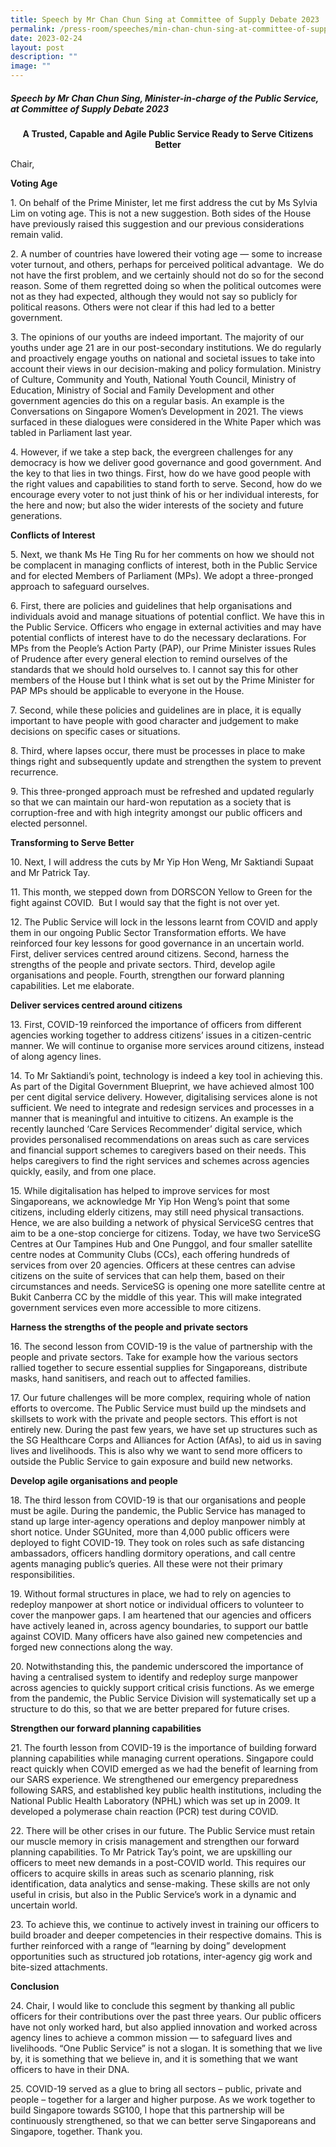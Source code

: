 ```yaml
---
title: Speech by Mr Chan Chun Sing at Committee of Supply Debate 2023
permalink: /press-room/speeches/min-chan-chun-sing-at-committee-of-supply-debate-2023/
date: 2023-02-24
layout: post
description: ""
image: ""
---
```

##### Speech by Mr Chan Chun Sing, Minister-in-charge of the Public Service, at Committee of Supply Debate 2023

<p style="text-align:center"><strong>A Trusted, Capable and Agile Public Service Ready to Serve Citizens Better</strong></p>

Chair,  
  
**Voting Age**  
  
1\. On behalf of the Prime Minister, let me first address the cut by Ms Sylvia Lim on voting age. This is not a new suggestion. Both sides of the House have previously raised this suggestion and our previous considerations remain valid.&nbsp;&nbsp;  
  
2\. A number of countries have lowered their voting age — some to increase voter turnout, and others, perhaps for perceived political advantage.&nbsp; We do not have the first problem, and we certainly should not do so for the second reason. Some of them regretted doing so when the political outcomes were not as they had expected, although they would not say so publicly for political reasons. Others were not clear if this had led to a better government.&nbsp;  
  
3\. The opinions of our youths are indeed important. The majority of our youths under age 21 are in our post-secondary institutions. We do regularly and proactively engage youths on national and societal issues to take into account their views in our decision-making and policy formulation. Ministry of Culture, Community and Youth, National Youth Council, Ministry of Education, Ministry of Social and Family Development and other government agencies do this on a regular basis. An example is the Conversations on Singapore Women’s Development in 2021. The views surfaced in these dialogues were considered in the White Paper which was tabled in Parliament last year.&nbsp;  
  
4\. However, if we take a step back, the evergreen challenges for any democracy is how we deliver good governance and good government. And the key to that lies in two things. First, how do we have good people with the right values and capabilities to stand forth to serve. Second, how do we encourage every voter to not just think of his or her individual interests, for the here and now; but also the wider interests of the society and future generations.&nbsp;  
  
**Conflicts of Interest**&nbsp;  
  
5\. Next, we thank Ms He Ting Ru for her comments on how we should not be complacent in managing conflicts of interest, both in the Public Service and for elected Members of Parliament (MPs). We adopt a three-pronged approach to safeguard ourselves.&nbsp;  
  
6\. First, there are policies and guidelines that help organisations and individuals avoid and manage situations of potential conflict. We have this in the Public Service. Officers who engage in external activities and may have potential conflicts of interest have to do the necessary declarations. For MPs from the People’s Action Party (PAP), our Prime Minister issues Rules of Prudence after every general election to remind ourselves of the standards that we should hold ourselves to. I cannot say this for other members of the House but I think what is set out by the Prime Minister for PAP MPs should be applicable to everyone in the House.&nbsp;  
  
7\. Second, while these policies and guidelines are in place, it is equally important to have people with good character and judgement to make decisions on specific cases or situations.&nbsp;  
  
8\. Third, where lapses occur, there must be processes in place to make things right and subsequently update and strengthen the system to prevent recurrence.  
  
9\. This three-pronged approach must be refreshed and updated regularly so that we can maintain our hard-won reputation as a society that is corruption-free and with high integrity amongst our public officers and elected personnel.&nbsp;  
  
**Transforming to Serve Better**  
  
10\. Next, I will address the cuts by Mr Yip Hon Weng, Mr Saktiandi Supaat and Mr Patrick Tay.&nbsp;  
  
11\. This month, we stepped down from DORSCON Yellow to Green for the fight against COVID.&nbsp; But I would say that the fight is not over yet.&nbsp;&nbsp;  
  
12\. The Public Service will lock in the lessons learnt from COVID and apply them in our ongoing Public Sector Transformation efforts. We have reinforced four key lessons for good governance in an uncertain world. First, deliver services centred around citizens. Second, harness the strengths of the people and private sectors. Third, develop agile organisations and people. Fourth, strengthen our forward planning capabilities. Let me elaborate.  
  
**Deliver services centred around citizens**  
  
13\. First, COVID-19 reinforced the importance of officers from different agencies working together to address citizens’ issues in a citizen-centric manner. We will continue to organise more services around citizens, instead of along agency lines.&nbsp;  
  
14\. To Mr Saktiandi’s point, technology is indeed a key tool in achieving this. As part of the Digital Government Blueprint, we have achieved almost 100 per cent digital service delivery. However, digitalising services alone is not sufficient. We need to integrate and redesign services and processes in a manner that is meaningful and intuitive to citizens. An example is the recently launched ‘Care Services Recommender’ digital service, which provides personalised recommendations on areas such as care services and financial support schemes to caregivers based on their needs. This helps caregivers to find the right services and schemes across agencies quickly, easily, and from one place.&nbsp;  
  
15\. While digitalisation has helped to improve services for most Singaporeans, we acknowledge Mr Yip Hon Weng’s point that some citizens, including elderly citizens, may still need physical transactions. Hence, we are also building a network of physical ServiceSG centres that aim to be a one-stop concierge for citizens. Today, we have two ServiceSG Centres at Our Tampines Hub and One Punggol, and four smaller satellite centre nodes at Community Clubs (CCs), each offering hundreds of services from over 20 agencies. Officers at these centres can advise citizens on the suite of services that can help them, based on their circumstances and needs. ServiceSG is opening one more satellite centre at Bukit Canberra CC by the middle of this year. This will make integrated government services even more accessible to more citizens.&nbsp;  
  
**Harness the strengths of the people and private sectors**  
  
16\. The second lesson from COVID-19 is the value of partnership with the people and private sectors. Take for example how the various sectors rallied together to secure essential supplies for Singaporeans, distribute masks, hand sanitisers, and reach out to affected families.&nbsp;  
  
17\. Our future challenges will be more complex, requiring whole of nation efforts to overcome. The Public Service must build up the mindsets and skillsets to work with the private and people sectors. This effort is not entirely new. During the past few years, we have set up structures such as the SG Healthcare Corps and Alliances for Action (AfAs), to aid us in saving lives and livelihoods. This is also why we want to send more officers to outside the Public Service to gain exposure and build new networks.  
  
**Develop agile organisations and people**  
  
18\. The third lesson from COVID-19 is that our organisations and people must be agile. During the pandemic, the Public Service has managed to stand up large inter-agency operations and deploy manpower nimbly at short notice. Under SGUnited, more than 4,000 public officers were deployed to fight COVID-19. They took on roles such as safe distancing ambassadors, officers handling dormitory operations, and call centre agents managing public’s queries. All these were not their primary responsibilities.  
  
19\. Without formal structures in place, we had to rely on agencies to redeploy manpower at short notice or individual officers to volunteer to cover the manpower gaps. I am heartened that our agencies and officers have actively leaned in, across agency boundaries, to support our battle against COVID. Many officers have also gained new competencies and forged new connections along the way.&nbsp;&nbsp;  
  
20\. Notwithstanding this, the pandemic underscored the importance of having a centralised system to identify and redeploy surge manpower across agencies to quickly support critical crisis functions. As we emerge from the pandemic, the Public Service Division will systematically set up a structure to do this, so that we are better prepared for future crises.&nbsp;  
  
**Strengthen our forward planning capabilities**  
  
21\. The fourth lesson from COVID-19 is the importance of building forward planning capabilities while managing current operations. Singapore could react quickly when COVID emerged as we had the benefit of learning from our SARS experience. We strengthened our emergency preparedness following SARS, and established key public health institutions, including the National Public Health Laboratory (NPHL) which was set up in 2009. It developed a polymerase chain reaction (PCR) test during COVID.  
  
22\. There will be other crises in our future. The Public Service must retain our muscle memory in crisis management and strengthen our forward planning capabilities. To Mr Patrick Tay’s point, we are upskilling our officers to meet new demands in a post-COVID world. This requires our officers to acquire skills in areas such as scenario planning, risk identification, data analytics and sense-making. These skills are not only useful in crisis, but also in the Public Service’s work in a dynamic and uncertain world.&nbsp;&nbsp;  
  
23\. To achieve this, we continue to actively invest in training our officers to build broader and deeper competencies in their respective domains. This is further reinforced with a range of “learning by doing” development opportunities such as structured job rotations, inter-agency gig work and bite-sized attachments.&nbsp;  
  
**Conclusion**&nbsp;  
  
24\. Chair, I would like to conclude this segment by thanking all public officers for their contributions over the past three years. Our public officers have not only worked hard, but also applied innovation and worked across agency lines to achieve a common mission — to safeguard lives and livelihoods. “One Public Service” is not a slogan. It is something that we live by, it is something that we believe in, and it is something that we want officers to have in their DNA.&nbsp;  
  
25\. COVID-19 served as a glue to bring all sectors – public, private and people – together for a larger and higher purpose. As we work together to build Singapore towards SG100, I hope that this partnership will be continuously strengthened, so that we can better serve Singaporeans and Singapore, together. Thank you.